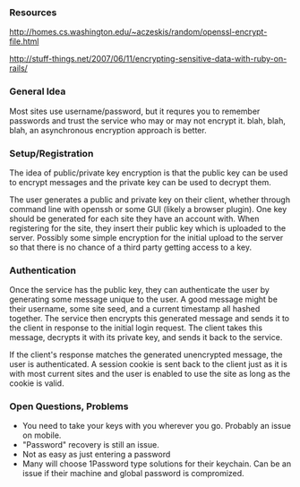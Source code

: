 ### Resources

http://homes.cs.washington.edu/~aczeskis/random/openssl-encrypt-file.html

http://stuff-things.net/2007/06/11/encrypting-sensitive-data-with-ruby-on-rails/


### General Idea

Most sites use username/password, but it requres you to remember passwords and trust the service who may or may not encrypt
it. blah, blah, blah, an asynchronous encryption approach is better. 


### Setup/Registration

The idea of public/private key encryption is that the public key can be used to encrypt messages and the private key can
be used to decrypt them.

The user generates a public and private key on their client, whether through command line with openssh or some GUI (likely a browser plugin). 
One key should be generated for each site they have an account with. When registering for the site, they insert their 
public key which is uploaded to the server. Possibly some simple encryption for the initial upload to the server so that 
there is no chance of a third party getting access to a key.


### Authentication

Once the service has the public key, they can authenticate the user by generating some message unique to the user. A good
message might be their username, some site seed, and a current timestamp all hashed together. The service then encrypts this 
generated message and sends it to the client in response to the initial login request. The client takes this message, 
decrypts it with its private key, and sends it back to the service. 

If  the client's response matches the generated unencrypted message, the user is authenticated. A session cookie is sent
back to the client just as it is with most current sites and the user is enabled to use the site as long as the cookie is
valid.


### Open Questions, Problems

 * You need to take your keys with you wherever you go. Probably an issue on mobile.
 * "Password" recovery is still an issue.
 * Not as easy as just entering a password
 * Many will choose 1Password type solutions for their keychain. Can be an issue if their machine and global password is
   compromized.

